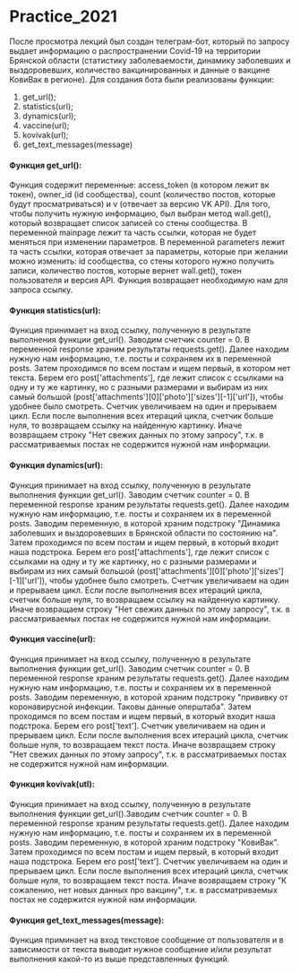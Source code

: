 # Practice_2021
После просмотра лекций был создан телеграм-бот, который по запросу выдает информацию о распространении Covid-19 на территории Брянской области (статистику заболеваемости, динамику заболевших и выздоровевших, количество вакцинированных и данные о вакцине КовиВак в регионе).
Для создания бота были реализованы функции: 
1) get_url(); 
2) statistics(url);
3) dynamics(url);
4) vaccine(url);
5) kovivak(url);
6) get_text_messages(message)

#### Функция get_url():
Функция содержит переменные: access_token (в котором лежит вк токен), owner_id (id сообщества), count (количество постов, которые будут просматриваться) и v (отвечает за версию VK API). Для того, чтобы получить нужную информацию, был выбран метод wall.get(), который возвращает список записей со стены сообщества. В переменной mainpage лежит та часть ссылки, которая не будет меняться при изменении параметров. В переменной parameters лежит та часть ссылки, которая отвечает за параметры, которые при желании можно изменить: id сообщества, со стены которого нужно получить записи, количество постов, которые вернет wall.get(), токен пользователя и версия API. Функция возвращает необходимую нам для запроса ссылку.

#### Функция statistics(url):
Функция принимает на вход ссылку, полученную в результате выполнения функции get_url(). Заводим счетчик counter = 0. В переменной response храним результаты requests.get(). Далее находим нужную нам информацию, т.е. посты и сохраняем их в переменной posts. Затем проходимся по всем постам и ищем первый, в котором нет текста. Берем его post['attachments'], где лежит список с ссылками на одну и ту же картинку, но с разными размерами и выбирам из них самый большой (post['attachments'][0]['photo']['sizes'][-1]['url']), чтобы удобнее было смотреть. Cчетчик увеличиваем на один и прерываем цикл. Если после выполнения всех итераций цикла, счетчик больше нуля, то возвращаем ссылку на найденную картинку. Иначе возвращаем строку "Нет свежих данных по этому запросу", т.к. в рассматриваемых постах не содержится нужной нам информации.

#### Функция dynamics(url):
Функция принимает на вход ссылку, полученную в результате выполнения функции get_url(). Заводим счетчик counter = 0. В переменной response храним результаты requests.get(). Далее находим нужную нам информацию, т.е. посты и сохраняем их в переменной posts. Заводим переменную, в которой храним подстроку "Динамика заболевших и выздоровевших в Брянской области по состоянию на". Затем проходимся по всем постам и ищем первый, в который входит наша подстрока. Берем его post['attachments'], где лежит список с ссылками на одну и ту же картинку, но с разными размерами и выбирам из них самый большой (post['attachments'][0]['photo']['sizes'][-1]['url']), чтобы удобнее было смотреть. Cчетчик увеличиваем на один и прерываем цикл. Если после выполнения всех итераций цикла, счетчик больше нуля, то возвращаем ссылку на найденную картинку. Иначе возвращаем строку "Нет свежих данных по этому запросу", т.к. в рассматриваемых постах не содержится нужной нам информации.

#### Функция vaccine(url):
Функция принимает на вход ссылку, полученную в результате выполнения функции get_url(). Заводим счетчик counter = 0. В переменной response храним результаты requests.get(). Далее находим нужную нам информацию, т.е. посты и сохраняем их в переменной posts. Заводим переменную, в которой храним подстроку "прививку от коронавирусной инфекции. Таковы данные оперштаба". Затем проходимся по всем постам и ищем первый, в который входит наша подстрока. Берем его post['text']. Cчетчик увеличиваем на один и прерываем цикл. Если после выполнения всех итераций цикла, счетчик больше нуля, то возвращаем текст поста. Иначе возвращаем строку "Нет свежих данных по этому запросу", т.к. в рассматриваемых постах не содержится нужной нам информации.

#### Функция kovivak(utl):
Функция принимает на вход ссылку, полученную в результате выполнения функции get_url().Заводим счетчик counter = 0. В переменной response храним результаты requests.get(). Далее находим нужную нам информацию, т.е. посты и сохраняем их в переменной posts. Заводим переменную, в которой храним подстроку "КовиВак". Затем проходимся по всем постам и ищем первый, в который входит наша подстрока. Берем его post['text']. Cчетчик увеличиваем на один и прерываем цикл. Если после выполнения всех итераций цикла, счетчик больше нуля, то возвращаем текст поста. Иначе возвращаем строку "К сожалению, нет новых данных про вакцину", т.к. в рассматриваемых постах не содержится нужной нам информации.

#### Функция get_text_messages(message):
Функция приминает на вход текстовое сообщение от пользователя и в зависимости от текста выводит нужное сообщение и/или результат выполнения какой-то из выше представленных функций.
